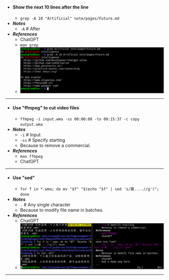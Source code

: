 - #### Show the next 10 lines after the line
    - `grep -A 10 "Artificial" note/pages/Future.md`
- ***Notes***
    - `-A` # After
- ***References***
    - ChatGPT
    - `man grep`
    - ![2023-04-30_19-58.png](../assets/2023-04-30_19-58.png)
- ---
- #### Use "ffmpeg" to cut video files
    - `ffmpeg -i input.wma -ss 00:00:00 -to 00:15:37 -c copy output.wma`
- ***Notes***
    - `-i` # Input
    - `-ss` # Specify starting
    - Because to remove a commercial.
- ***References***
    - `man ffmpeg`
    - ChatGPT
- ---
- #### Use "sed"
    - `for f in *.wma; do mv "$f" "$(echo "$f" | sed 's/第....//g')"; done`
- ***Notes***
    - `.` # Any single character
    - Because to modify file name in batches.
- ***References***
    - ChatGPT
    - ![2023-04-30_20-54.png](../assets/2023-04-30_20-54.png)
- ---

